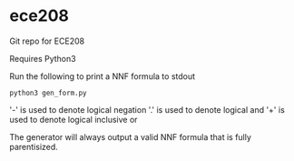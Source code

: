 # ece208
Git repo for ECE208

Requires Python3

Run the following to print a NNF formula to stdout

```
python3 gen_form.py
```

'-' is used to denote logical negation
'.' is used to denote logical and
'+' is used to denote logical inclusive or

The generator will always output a valid NNF formula that is fully parentisized. 
